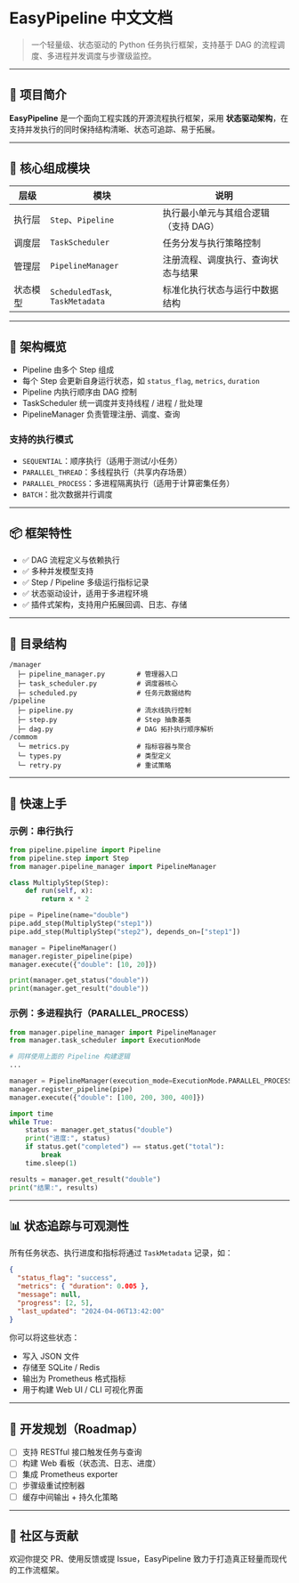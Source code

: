 # EasyPipeline 中文文档

> 一个轻量级、状态驱动的 Python 任务执行框架，支持基于 DAG 的流程调度、多进程并发调度与步骤级监控。

---

## 🚀 项目简介

**EasyPipeline** 是一个面向工程实践的开源流程执行框架，采用 **状态驱动架构**，在支持并发执行的同时保持结构清晰、状态可追踪、易于拓展。

---

## 🧱 核心组成模块

| 层级 | 模块 | 说明 |
|------|------|------|
| 执行层 | `Step`、`Pipeline` | 执行最小单元与其组合逻辑（支持 DAG） |
| 调度层 | `TaskScheduler` | 任务分发与执行策略控制 |
| 管理层 | `PipelineManager` | 注册流程、调度执行、查询状态与结果 |
| 状态模型 | `ScheduledTask`, `TaskMetadata` | 标准化执行状态与运行中数据结构 |

---

## 🌉 架构概览


- Pipeline 由多个 Step 组成
- 每个 Step 会更新自身运行状态，如 `status_flag`, `metrics`, `duration`
- Pipeline 内执行顺序由 DAG 控制
- TaskScheduler 统一调度并支持线程 / 进程 / 批处理
- PipelineManager 负责管理注册、调度、查询

### 支持的执行模式

- `SEQUENTIAL`：顺序执行（适用于测试/小任务）
- `PARALLEL_THREAD`：多线程执行（共享内存场景）
- `PARALLEL_PROCESS`：多进程隔离执行（适用于计算密集任务）
- `BATCH`：批次数据并行调度

---

## 📦 框架特性

- ✅ DAG 流程定义与依赖执行
- ✅ 多种并发模型支持
- ✅ Step / Pipeline 多级运行指标记录
- ✅ 状态驱动设计，适用于多进程环境
- ✅ 插件式架构，支持用户拓展回调、日志、存储

---

## 📂 目录结构

```
/manager
  ├─ pipeline_manager.py        # 管理器入口
  ├─ task_scheduler.py          # 调度器核心
  ├─ scheduled.py               # 任务元数据结构
/pipeline
  ├─ pipeline.py                # 流水线执行控制
  ├─ step.py                    # Step 抽象基类
  ├─ dag.py                     # DAG 拓扑执行顺序解析
/commom
  └─ metrics.py                 # 指标容器与聚合
  └─ types.py                   # 类型定义
  └─ retry.py                   # 重试策略
```

---

## 🧪 快速上手


### 示例：串行执行
```python
from pipeline.pipeline import Pipeline
from pipeline.step import Step
from manager.pipeline_manager import PipelineManager

class MultiplyStep(Step):
    def run(self, x):
        return x * 2

pipe = Pipeline(name="double")
pipe.add_step(MultiplyStep("step1"))
pipe.add_step(MultiplyStep("step2"), depends_on=["step1"])

manager = PipelineManager()
manager.register_pipeline(pipe)
manager.execute({"double": [10, 20]})

print(manager.get_status("double"))
print(manager.get_result("double"))
```

### 示例：多进程执行（PARALLEL_PROCESS）
```python
from manager.pipeline_manager import PipelineManager
from manager.task_scheduler import ExecutionMode

# 同样使用上面的 Pipeline 构建逻辑
...

manager = PipelineManager(execution_mode=ExecutionMode.PARALLEL_PROCESS)
manager.register_pipeline(pipe)
manager.execute({"double": [100, 200, 300, 400]})

import time
while True:
    status = manager.get_status("double")
    print("进度:", status)
    if status.get("completed") == status.get("total"):
        break
    time.sleep(1)

results = manager.get_result("double")
print("结果:", results)
```

---

## 📊 状态追踪与可观测性

所有任务状态、执行进度和指标将通过 `TaskMetadata` 记录，如：

```json
{
  "status_flag": "success",
  "metrics": { "duration": 0.005 },
  "message": null,
  "progress": [2, 5],
  "last_updated": "2024-04-06T13:42:00"
}
```

你可以将这些状态：
- 写入 JSON 文件
- 存储至 SQLite / Redis
- 输出为 Prometheus 格式指标
- 用于构建 Web UI / CLI 可视化界面

---

## 🔧 开发规划（Roadmap）

- [ ] 支持 RESTful 接口触发任务与查询
- [ ] 构建 Web 看板（状态流、日志、进度）
- [ ] 集成 Prometheus exporter
- [ ] 步骤级重试控制器
- [ ] 缓存中间输出 + 持久化策略

---

## 👥 社区与贡献

欢迎你提交 PR、使用反馈或提 Issue，EasyPipeline 致力于打造真正轻量而现代的工作流框架。


